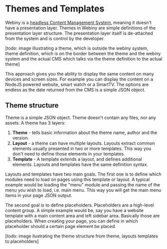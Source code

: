 # Themes and Templates

Webiny is a [headless Content Management System](./about.md), meaning it doesn't have a presentation layer. Themes in Webiny are simple definitions of the presentation layer structure. The presentation layer itself is de-attached from the system and is control by the developer.

[todo: image illustrating a theme, which is outside the webiny system, theme definition, which is on the border between the theme and the webiny system and the actual CMS which talks via the theme definition to the actual theme]

This approach gives you the ability to display the same content on many devices and screen sizes. For example you can display the content on a NodeJS powered website, smart watch or a SmartTV. The options are endless as the date returned from the CMS is a simple JSON object. 


## Theme structure
Theme is a simple JSON object. Theme doesn't contain any files, nor any assets. A theme has 3 layers:
1. **Theme** - tells basic information about the theme name, author and the version.
2. **Layout** - a theme can have multiple layouts. Layouts extract common elements usually presented in two or more templates. This way you don't need to define those elements in your templates.
3. **Template** - A template extends a layout, and defines additional elements. Layouts and templates have the same definition syntax.

Layouts and templates have two main goals. The first one is to define which modules need to load on pages using this template or layout. A typical example would be loading the "menu" module and passing the name of the menu you wish to load, i.e. main menu. This way you will get the main menu items in your page JSON output. 

The second goal is to define placeholders. Placeholders are a high-level content group. A simple example would be, say you have a website template with a main content area and left sidebar area. Basically those are placeholders. When creating your page, you can define in which placeholder should a certain page element be placed. 

[todo: image ilustrating the theme structure from theme, layouts templates to placeholders]

